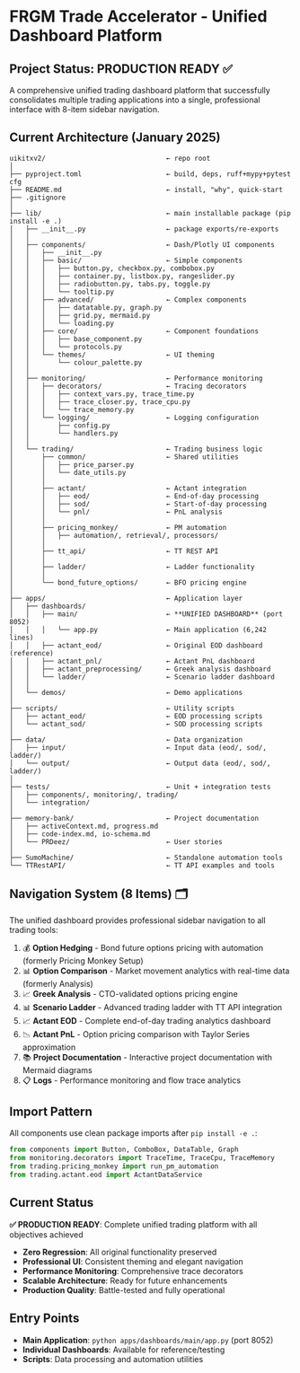 # FRGM Trade Accelerator - Unified Dashboard Platform

## Project Status: **PRODUCTION READY** ✅

A comprehensive unified trading dashboard platform that successfully consolidates multiple trading applications into a single, professional interface with 8-item sidebar navigation.

## Current Architecture (January 2025)

```
uikitxv2/                              ← repo root
│
├── pyproject.toml                     ← build, deps, ruff+mypy+pytest cfg
├── README.md                          ← install, "why", quick-start
├── .gitignore
│
├── lib/                               ← main installable package (pip install -e .)
│   ├── __init__.py                    ← package exports/re-exports
│   │
│   ├── components/                    ← Dash/Plotly UI components
│   │   ├── __init__.py
│   │   ├── basic/                     ← Simple components
│   │   │   ├── button.py, checkbox.py, combobox.py
│   │   │   ├── container.py, listbox.py, rangeslider.py
│   │   │   ├── radiobutton.py, tabs.py, toggle.py
│   │   │   └── tooltip.py
│   │   ├── advanced/                  ← Complex components
│   │   │   ├── datatable.py, graph.py
│   │   │   ├── grid.py, mermaid.py
│   │   │   └── loading.py
│   │   ├── core/                      ← Component foundations
│   │   │   ├── base_component.py
│   │   │   └── protocols.py
│   │   └── themes/                    ← UI theming
│   │       └── colour_palette.py
│   │
│   ├── monitoring/                    ← Performance monitoring
│   │   ├── decorators/                ← Tracing decorators
│   │   │   ├── context_vars.py, trace_time.py
│   │   │   ├── trace_closer.py, trace_cpu.py
│   │   │   └── trace_memory.py
│   │   └── logging/                   ← Logging configuration
│   │       ├── config.py
│   │       └── handlers.py
│   │
│   └── trading/                       ← Trading business logic
│       ├── common/                    ← Shared utilities
│       │   ├── price_parser.py
│       │   └── date_utils.py
│       │
│       ├── actant/                    ← Actant integration
│       │   ├── eod/                   ← End-of-day processing
│       │   ├── sod/                   ← Start-of-day processing
│       │   └── pnl/                   ← PnL analysis
│       │
│       ├── pricing_monkey/            ← PM automation
│       │   ├── automation/, retrieval/, processors/
│       │
│       ├── tt_api/                    ← TT REST API
│       │
│       ├── ladder/                    ← Ladder functionality
│       │
│       └── bond_future_options/       ← BFO pricing engine
│
├── apps/                              ← Application layer
│   ├── dashboards/
│   │   ├── main/                      ← **UNIFIED DASHBOARD** (port 8052)
│   │   │   └── app.py                 ← Main application (6,242 lines)
│   │   ├── actant_eod/                ← Original EOD dashboard (reference)
│   │   ├── actant_pnl/                ← Actant PnL dashboard
│   │   ├── actant_preprocessing/      ← Greek analysis dashboard
│   │   └── ladder/                    ← Scenario ladder dashboard
│   │
│   └── demos/                         ← Demo applications
│
├── scripts/                           ← Utility scripts
│   ├── actant_eod/                    ← EOD processing scripts
│   └── actant_sod/                    ← SOD processing scripts
│
├── data/                              ← Data organization
│   ├── input/                         ← Input data (eod/, sod/, ladder/)
│   └── output/                        ← Output data (eod/, sod/, ladder/)
│
├── tests/                             ← Unit + integration tests
│   ├── components/, monitoring/, trading/
│   └── integration/
│
├── memory-bank/                       ← Project documentation
│   ├── activeContext.md, progress.md
│   ├── code-index.md, io-schema.md
│   └── PRDeez/                        ← User stories
│
├── SumoMachine/                       ← Standalone automation tools
└── TTRestAPI/                         ← TT API examples and tools
```

## Navigation System (8 Items) 🗂️

The unified dashboard provides professional sidebar navigation to all trading tools:

1. 💰 **Option Hedging** - Bond future options pricing with automation (formerly Pricing Monkey Setup)
2. 📊 **Option Comparison** - Market movement analytics with real-time data (formerly Analysis)
3. 📈 **Greek Analysis** - CTO-validated options pricing engine
4. 📊 **Scenario Ladder** - Advanced trading ladder with TT API integration
5. 📈 **Actant EOD** - Complete end-of-day trading analytics dashboard
6. 📉 **Actant PnL** - Option pricing comparison with Taylor Series approximation
7. 📚 **Project Documentation** - Interactive project documentation with Mermaid diagrams
8. 📋 **Logs** - Performance monitoring and flow trace analytics

## Import Pattern

All components use clean package imports after `pip install -e .`:

```python
from components import Button, ComboBox, DataTable, Graph
from monitoring.decorators import TraceTime, TraceCpu, TraceMemory
from trading.pricing_monkey import run_pm_automation
from trading.actant.eod import ActantDataService
```

## Current Status

**✅ PRODUCTION READY**: Complete unified trading platform with all objectives achieved

- **Zero Regression**: All original functionality preserved
- **Professional UI**: Consistent theming and elegant navigation
- **Performance Monitoring**: Comprehensive trace decorators
- **Scalable Architecture**: Ready for future enhancements
- **Production Quality**: Battle-tested and fully operational

## Entry Points

- **Main Application**: `python apps/dashboards/main/app.py` (port 8052)
- **Individual Dashboards**: Available for reference/testing
- **Scripts**: Data processing and automation utilities

